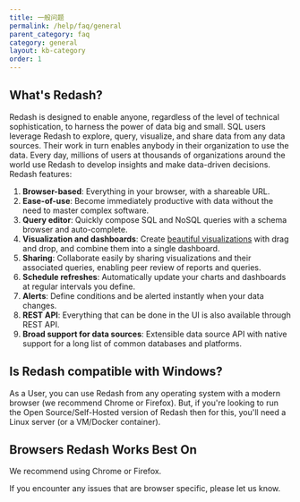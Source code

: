 ```yaml
---
title: 一般问题
permalink: /help/faq/general
parent_category: faq
category: general
layout: kb-category
order: 1
---
```


##  What's Redash?

Redash is designed to enable anyone, regardless of the level of technical sophistication, to harness the power of data big and small. SQL users leverage Redash to explore, query, visualize, and share data from any data sources. Their work in turn enables anybody in their organization to use the data. Every day, millions of users at thousands of organizations around the world use Redash to develop insights and make data-driven decisions.
Redash features:
1. **Browser-based**: Everything in your browser, with a shareable URL.
2. **Ease-of-use**: Become immediately productive with data without the need to master complex software.
3. **Query editor**: Quickly compose SQL and NoSQL queries with a schema browser and auto-complete.
4. **Visualization and dashboards**: Create [beautiful visualizations](https://redash.io/help/user-guide/visualizations/visualization-types) with drag and drop, and combine them into a single dashboard.
5. **Sharing**: Collaborate easily by sharing visualizations and their associated queries, enabling peer review of reports and queries.
6. **Schedule refreshes**: Automatically update your charts and dashboards at regular intervals you define.
7. **Alerts**: Define conditions and be alerted instantly when your data changes.
8. **REST API**: Everything that can be done in the UI is also available through REST API.
9. **Broad support for data sources**: Extensible data source API with native support for a long list of common databases and platforms.

## Is Redash compatible with Windows?

As a User, you can use Redash from any operating system with a modern browser
(we recommend Chrome or Firefox). But, if you're looking to run the Open
Source/Self-Hosted version of Redash then for this, you'll need a Linux server
(or a VM/Docker container).

## Browsers Redash Works Best On

We recommend using Chrome or Firefox.

If you encounter any issues that are browser specific, please let us know.

